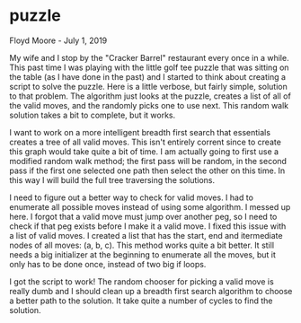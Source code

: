 # puzzle
Floyd Moore - July 1, 2019

My wife and I stop by the "Cracker Barrel" restaurant every once in a while.  This past time I was playing with the little golf tee puzzle that was sitting on the table (as I have done in the past) and I started to think about creating a script to solve the puzzle.   Here is a little verbose, but fairly simple, solution to that problem.  The algorithm just looks at the puzzle, creates a list of all of the valid moves, and the randomly picks one to use next.  This random walk solution takes a bit to complete, but it works.  

I want to work on a more intelligent breadth first search that essentials creates a tree of all valid moves.  This isn't entirely corrent since to create this graph would take quite a bit of time.  I am actually going to first use a modified random walk method;  the first pass will be random, in the second pass if the first one selected one path then select the other on this time.  In this way I will build the full tree traversing the solutions.

I need to figure out a better way to check for valid moves.  I had to enumerate all possible moves instead of using some algorithm.  I messed up here.  I forgot that a valid move must jump over another peg, so I need to check if that peg exists before I make it a valid move.  I fixed this issue with a list of valid moves.  I created a list that has the start, end and itermediate nodes of all moves: (a, b, c).  This method works quite a bit better.  It still needs a big initializer at the beginning to enumerate all the moves, but it only has to be done once, instead of two big if loops.

I got the script to work!  The random chooser for picking a valid move is really dumb and I should clean up a breadth first search algorithm to choose a better path to the solution.  It take quite a number of cycles to find the solution.